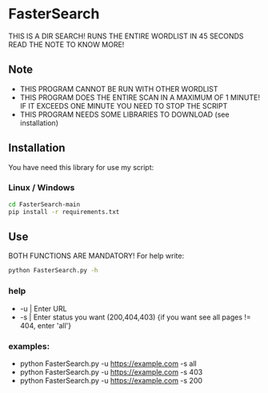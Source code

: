 
# FasterSearch

THIS IS A DIR SEARCH!
RUNS THE ENTIRE WORDLIST IN 45 SECONDS
READ THE NOTE TO KNOW MORE!

## Note

- THIS PROGRAM CANNOT BE RUN WITH OTHER WORDLIST
- THIS PROGRAM DOES THE ENTIRE SCAN IN A MAXIMUM OF 1 MINUTE!
  IF IT EXCEEDS ONE MINUTE YOU NEED TO STOP THE SCRIPT
- THIS PROGRAM NEEDS SOME LIBRARIES TO DOWNLOAD (see installation)
## Installation

You have need this library for use my script: 

### Linux / Windows 
```bash
cd FasterSearch-main
pip install -r requirements.txt
```
    
## Use

BOTH FUNCTIONS ARE MANDATORY!
For help write:

```bash
python FasterSearch.py -h
```
### help
- -u  |  Enter URL
- -s  |  Enter status you want (200,404,403) {if you want see all pages != 404, enter 'all'}

### examples:

- python FasterSearch.py -u https://example.com -s all
- python FasterSearch.py -u https://example.com -s 403
- python FasterSearch.py -u https://example.com -s 200
